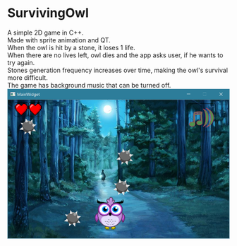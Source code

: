 # SurvivingOwl
 A simple 2D game in C++. <br>
Made with sprite animation and QT.<br>
When the owl is hit by a stone, it loses 1 life.<br>
When there are no lives left, owl dies and the app asks user, if he wants to try again.<br>
Stones generation frequency increases over time, making the owl's survival more difficult.<br>
The game has background music that can be turned off.
![Иллюстрация к проекту](https://github.com/aANAESTHESIAa/SurvivingOwl/raw/main/game.png)

